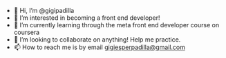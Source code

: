 - 👋 Hi, I’m @gigipadilla
- 👀 I’m interested in becoming a front end developer!
- 🌱 I’m currently learning through the meta front end developer course on coursera 
- 💞️ I’m looking to collaborate on anything! Help me practice.
- 📫 How to reach me is by email gigiesperpadilla@gmail.com

<!---
gigipadilla/gigipadilla is a ✨ special ✨ repository because its `README.md` (this file) appears on your GitHub profile.
You can click the Preview link to take a look at your changes.
--->
